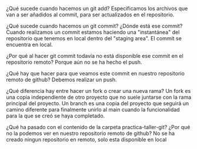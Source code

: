 ¿Qué sucede cuando hacemos un git add?
Especificamos los archivos que van a ser añadidos al commit, para ser actualizados en el repositorio.

¿Qué sucede cuando hacemos un git commit? ¿Dónde está ese commit?
Cuando realizamos un commit estamos haciendo una "instantánea" del repositorio que tenemos en local dentro del "staging area". El commit se encuentra en local.

¿Por qué al hacer git commit todavía no está disponible ese commit en el repositorio remoto?
Porque aún no se ha hecho el push.

¿Qué hay que hacer para que veamos este commit en nuestro repositorio remoto de github?
Debemos realizar un push.

¿Qué diferencia hay entre hacer un fork o crear una nueva rama?
Un fork es una copia independiente de otro proyecto que no suele juntarse con la rama principal del proyecto. Un branch es una copia del proyecto que seguirá un camino diferente para finalmente unirlo al main cuando la funcionalidad para la que se creó se haya completado.

¿Qué ha pasado con el contenido de la carpeta practica-taller-git? ¿Por qué no la podemos ver en nuestro repositorio remoto de github?
No se ha creado ningun repositorio en remoto, solo esta disponible en local
